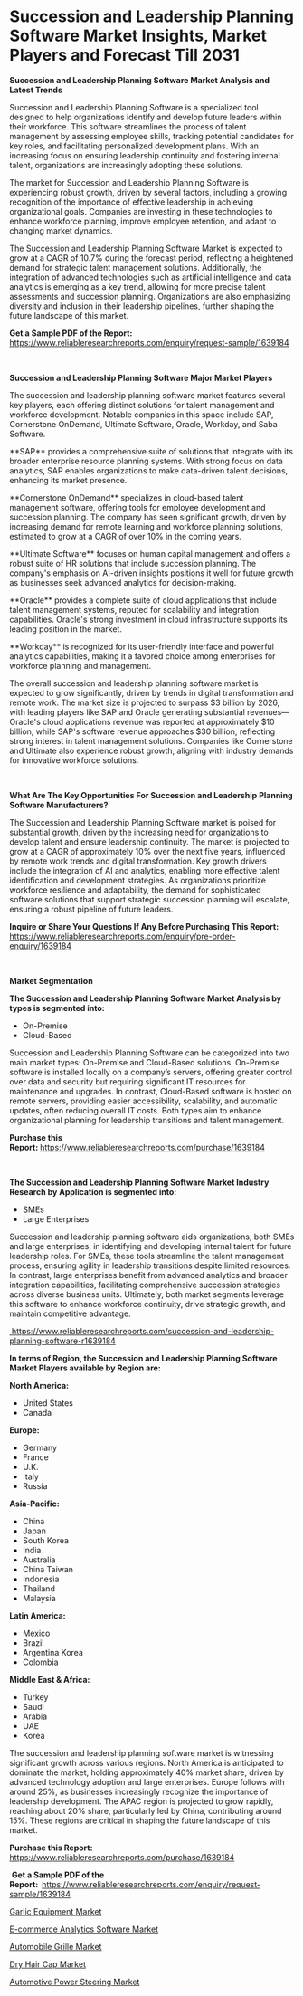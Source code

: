 <p><h1>Succession and Leadership Planning Software Market Insights, Market Players and Forecast Till 2031</h1></p><p><strong>Succession and Leadership Planning Software Market Analysis and Latest Trends</strong></p>
<p><p>Succession and Leadership Planning Software is a specialized tool designed to help organizations identify and develop future leaders within their workforce. This software streamlines the process of talent management by assessing employee skills, tracking potential candidates for key roles, and facilitating personalized development plans. With an increasing focus on ensuring leadership continuity and fostering internal talent, organizations are increasingly adopting these solutions.</p><p>The market for Succession and Leadership Planning Software is experiencing robust growth, driven by several factors, including a growing recognition of the importance of effective leadership in achieving organizational goals. Companies are investing in these technologies to enhance workforce planning, improve employee retention, and adapt to changing market dynamics. </p><p>The Succession and Leadership Planning Software Market is expected to grow at a CAGR of 10.7% during the forecast period, reflecting a heightened demand for strategic talent management solutions. Additionally, the integration of advanced technologies such as artificial intelligence and data analytics is emerging as a key trend, allowing for more precise talent assessments and succession planning. Organizations are also emphasizing diversity and inclusion in their leadership pipelines, further shaping the future landscape of this market.</p></p>
<p><strong>Get a Sample PDF of the Report:&nbsp;</strong> <a href="https://www.reliableresearchreports.com/enquiry/request-sample/1639184?utm_campaign=28&utm_medium=2&utm_source=Github&utm_content=ia&utm_term=25092024&utm_id=succession-and-leadership-planning-software">https://www.reliableresearchreports.com/enquiry/request-sample/1639184</a></p>
<p>&nbsp;</p>
<p><strong>Succession and Leadership Planning Software Major Market Players</strong></p>
<p><p>The succession and leadership planning software market features several key players, each offering distinct solutions for talent management and workforce development. Notable companies in this space include SAP, Cornerstone OnDemand, Ultimate Software, Oracle, Workday, and Saba Software.</p><p>**SAP** provides a comprehensive suite of solutions that integrate with its broader enterprise resource planning systems. With strong focus on data analytics, SAP enables organizations to make data-driven talent decisions, enhancing its market presence.</p><p>**Cornerstone OnDemand** specializes in cloud-based talent management software, offering tools for employee development and succession planning. The company has seen significant growth, driven by increasing demand for remote learning and workforce planning solutions, estimated to grow at a CAGR of over 10% in the coming years.</p><p>**Ultimate Software** focuses on human capital management and offers a robust suite of HR solutions that include succession planning. The company's emphasis on AI-driven insights positions it well for future growth as businesses seek advanced analytics for decision-making.</p><p>**Oracle** provides a complete suite of cloud applications that include talent management systems, reputed for scalability and integration capabilities. Oracle's strong investment in cloud infrastructure supports its leading position in the market.</p><p>**Workday** is recognized for its user-friendly interface and powerful analytics capabilities, making it a favored choice among enterprises for workforce planning and management.</p><p>The overall succession and leadership planning software market is expected to grow significantly, driven by trends in digital transformation and remote work. The market size is projected to surpass $3 billion by 2026, with leading players like SAP and Oracle generating substantial revenues—Oracle's cloud applications revenue was reported at approximately $10 billion, while SAP's software revenue approaches $30 billion, reflecting strong interest in talent management solutions. Companies like Cornerstone and Ultimate also experience robust growth, aligning with industry demands for innovative workforce solutions.</p></p>
<p>&nbsp;</p>
<p><strong>What Are The Key Opportunities For Succession and Leadership Planning Software Manufacturers?</strong></p>
<p><p>The Succession and Leadership Planning Software market is poised for substantial growth, driven by the increasing need for organizations to develop talent and ensure leadership continuity. The market is projected to grow at a CAGR of approximately 10% over the next five years, influenced by remote work trends and digital transformation. Key growth drivers include the integration of AI and analytics, enabling more effective talent identification and development strategies. As organizations prioritize workforce resilience and adaptability, the demand for sophisticated software solutions that support strategic succession planning will escalate, ensuring a robust pipeline of future leaders.</p></p>
<p><strong>Inquire or Share Your Questions If Any Before Purchasing This Report:</strong> <a href="https://www.reliableresearchreports.com/enquiry/pre-order-enquiry/1639184?utm_campaign=28&utm_medium=2&utm_source=Github&utm_content=ia&utm_term=25092024&utm_id=succession-and-leadership-planning-software">https://www.reliableresearchreports.com/enquiry/pre-order-enquiry/1639184</a></p>
<p>&nbsp;</p>
<p><strong>Market Segmentation</strong></p>
<p><strong>The Succession and Leadership Planning Software Market Analysis by types is segmented into:</strong></p>
<p><ul><li>On-Premise</li><li>Cloud-Based</li></ul></p>
<p><p>Succession and Leadership Planning Software can be categorized into two main market types: On-Premise and Cloud-Based solutions. On-Premise software is installed locally on a company’s servers, offering greater control over data and security but requiring significant IT resources for maintenance and upgrades. In contrast, Cloud-Based software is hosted on remote servers, providing easier accessibility, scalability, and automatic updates, often reducing overall IT costs. Both types aim to enhance organizational planning for leadership transitions and talent management.</p></p>
<p><strong>Purchase this Report:&nbsp;</strong><a href="https://www.reliableresearchreports.com/purchase/1639184?utm_campaign=28&utm_medium=2&utm_source=Github&utm_content=ia&utm_term=25092024&utm_id=succession-and-leadership-planning-software">https://www.reliableresearchreports.com/purchase/1639184</a></p>
<p>&nbsp;</p>
<p><strong>The Succession and Leadership Planning Software Market Industry Research by Application is segmented into:</strong></p>
<p><ul><li>SMEs</li><li>Large Enterprises</li></ul></p>
<p><p>Succession and leadership planning software aids organizations, both SMEs and large enterprises, in identifying and developing internal talent for future leadership roles. For SMEs, these tools streamline the talent management process, ensuring agility in leadership transitions despite limited resources. In contrast, large enterprises benefit from advanced analytics and broader integration capabilities, facilitating comprehensive succession strategies across diverse business units. Ultimately, both market segments leverage this software to enhance workforce continuity, drive strategic growth, and maintain competitive advantage.</p></p>
<p><a href="https://www.reliableresearchreports.com/succession-and-leadership-planning-software-r1639184?utm_campaign=28&utm_medium=2&utm_source=Github&utm_content=ia&utm_term=25092024&utm_id=succession-and-leadership-planning-software">&nbsp;https://www.reliableresearchreports.com/succession-and-leadership-planning-software-r1639184</a></p>
<p><strong>In terms of Region, the Succession and Leadership Planning Software Market Players available by Region are:</strong></p>
<p>
    <p> <strong> North America: </strong>
        <ul>
            <li>United States</li>
            <li>Canada</li>
        </ul>
        </p> 
    <p> <strong> Europe: </strong>
        <ul>
            <li>Germany</li>
            <li>France</li>
            <li>U.K.</li>
            <li>Italy</li>
            <li>Russia</li>
        </ul>
        </p> 
    <p> <strong> Asia-Pacific: </strong>
        <ul>
            <li>China</li>
            <li>Japan</li>
            <li>South Korea</li>
            <li>India</li>
            <li>Australia</li>
            <li>China Taiwan</li>
            <li>Indonesia</li>
            <li>Thailand</li>
            <li>Malaysia</li>
        </ul>
        </p> 
    <p> <strong> Latin America: </strong>
        <ul>
            <li>Mexico</li>
            <li>Brazil</li>
            <li>Argentina Korea</li>
            <li>Colombia</li>
        </ul>
        </p> 
    <p> <strong> Middle East & Africa: </strong>
        <ul>
            <li>Turkey</li>
            <li>Saudi</li>
            <li>Arabia</li>
            <li>UAE</li>
            <li>Korea</li>
        </ul>
    </p>
    </p>
<p><p>The succession and leadership planning software market is witnessing significant growth across various regions. North America is anticipated to dominate the market, holding approximately 40% market share, driven by advanced technology adoption and large enterprises. Europe follows with around 25%, as businesses increasingly recognize the importance of leadership development. The APAC region is projected to grow rapidly, reaching about 20% share, particularly led by China, contributing around 15%. These regions are critical in shaping the future landscape of this market.</p></p>
<p><strong>Purchase this Report: </strong><a href="https://www.reliableresearchreports.com/purchase/1639184?utm_campaign=28&utm_medium=2&utm_source=Github&utm_content=ia&utm_term=25092024&utm_id=succession-and-leadership-planning-software">https://www.reliableresearchreports.com/purchase/1639184</a></p>
<p>&nbsp;<strong>Get a Sample PDF of the Report:&nbsp;&nbsp;</strong><a href="https://www.reliableresearchreports.com/enquiry/request-sample/1639184?utm_campaign=28&utm_medium=2&utm_source=Github&utm_content=ia&utm_term=25092024&utm_id=succession-and-leadership-planning-software">https://www.reliableresearchreports.com/enquiry/request-sample/1639184</a></p>
<p><strong></strong></p>
<p><p><a href="https://issuu.com/reportprime-2/docs/garlic-equipment-market-size-2030.p_aabb4bc2eea04f?utm_campaign=28&utm_medium=2&utm_source=Github&utm_content=ia&utm_term=25092024&utm_id=succession-and-leadership-planning-software">Garlic Equipment Market</a></p><p><a href="https://github.com/LilianFaulkner65/Market-Research-Report-List-1/blob/main/e-commerce-analytics-software-market.md?utm_campaign=28&utm_medium=2&utm_source=Github&utm_content=ia&utm_term=25092024&utm_id=succession-and-leadership-planning-software">E-commerce Analytics Software Market</a></p><p><a href="https://www.linkedin.com/pulse/automobile-grille-market-indicators-size-regional-breakdown-gcuif?utm_campaign=28&utm_medium=2&utm_source=Github&utm_content=ia&utm_term=25092024&utm_id=succession-and-leadership-planning-software">Automobile Grille Market</a></p><p><a href="https://issuu.com/reportprime-2/docs/dry-hair-cap-market-size-2030.pptx_3a4160fc2f70bd?utm_campaign=28&utm_medium=2&utm_source=Github&utm_content=ia&utm_term=25092024&utm_id=succession-and-leadership-planning-software">Dry Hair Cap Market</a></p><p><a href="https://www.linkedin.com/pulse/global-automotive-power-steering-market-status-2024-2031-wbm8e?utm_campaign=28&utm_medium=2&utm_source=Github&utm_content=ia&utm_term=25092024&utm_id=succession-and-leadership-planning-software">Automotive Power Steering Market</a></p></p>
